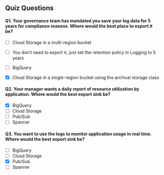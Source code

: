## Quiz Questions

#### Q1. Your governance team has mandated you save your log data for 5 years for compliance reasons. Where would the best place to export it be?

- [ ] Cloud Storage in a multi-region bucket
- [ ] You don’t need to export it, just set the retention policy in Logging to 5 years
- [ ] BigQuery
- [x] Cloud Storage in a single-region bucket using the archival storage class


#### Q2. Your manager wants a daily report of resource utilization by application. Where would the best export sink be?

- [x] BigQuery
- [ ] Cloud Storage
- [ ] Pub/Sub
- [ ] Spanner

#### Q3. You want to use the logs to monitor application usage in real time. Where would the best export sink be?

- [ ] BigQuery
- [ ] Cloud Storage
- [x] Pub/Sub
- [ ] Spanner